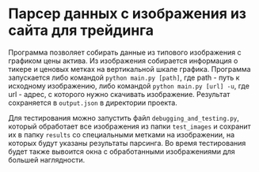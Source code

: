 # Парсер данных с изображения из сайта для трейдинга
 Программа позволяет собирать данные из типового изображения с графиком цены актива.
 Из изображения собирается информация о тикере и ценовых метках на 
 вертикальной шкале графика. Программа запускается либо командой `python main.py [path]`, где path - 
 путь к исходному изображению, либо командой `python main.py [url] -u`, где url - адрес, с которого нужно
 скачивать изображение. Результат сохраняется в `output.json` в директории проекта.
 
 Для тестирования можно запустить файл `debugging_and_testing.py`, который обработает все изображения из 
 папки `test_images` и сохранит их в папку `results` со специальными метками на изображении, 
 на которых будут указаны результаты парсинга. Во время тестирования будет также вывоится окна с обработанными изображениями
 для большей наглядности.
